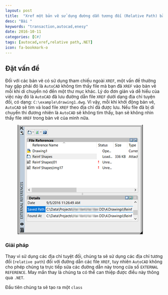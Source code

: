 ```yaml
---
layout: post
title:  "Xref một bản vẽ sử dụng đường dẫn tương đối (Relative Path) bằng .NET"
desc: "Bài "
keywords: "transaction,autocad,enesy"
date: 2016-10-11
categories: [C#]
tags: [autocad,xref,relative path,.NET]
icon: fa-bookmark-o
---
```


## Đặt vấn đề

Đối với các bản vẽ có sử dụng tham chiếu ngoài `XREF`, một vấn đề thường hay gặp phải đó là `AutoCAD` không tìm thấy file mà bạn đã `XREF` vào bản vẽ mỗi khi di chuyển nó đến một thư mục khác. Lý do đơn giản và dễ hiểu của việc này đó là `AutoCAD` đã lưu đường dẫn file `XREF` dưới dạng địa chỉ tuyện đối, có dạng: `C:\example\drawing1.dwg`. Vì vậy, mỗi khi khởi động bản vẽ, `AutoCAD` sẽ tìm và load file `XREF` theo địa chỉ đã được lưu. Nếu file đã bị di chuyển thi đương nhiên là `AutoCAD` sẽ không tìm thấy, bạn sẽ không nhìn thấy file `XREF` trong bản vẽ của mình nữa.

<figure class="one">
	<img src="/static/img/blog/csharp/2016-10-31-1.jpg" alt="">
</figure>

### Giải pháp

Thay vì sử dụng các địa chỉ tuyệt đối, chúng ta sẽ sử dụng các địa chỉ tương đối (`relative path`) đối với đường dẫn các file `XREF`, tuy nhiên `AutoCAD` không cho phép chúng ta trực tiếp sửa các đường dẫn này trong cửa sổ `EXTERNAL REFERENCE`. May mắn thay là chúng ta có thể can thiệp được điều này thông qua `.NET`.

Đầu tiên chúng ta sẽ tạo ra một `class` 